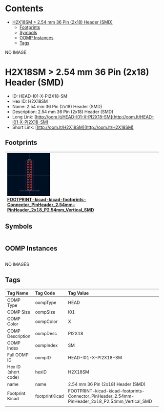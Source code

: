 



Contents
========

* [H2X18SM > 2.54 mm 36 Pin (2x18) Header (SMD)](#h2x18sm--254-mm-36-pin-2x18-header-smd)
	* [Footprints](#footprints)
	* [Symbols](#symbols)
	* [OOMP Instances](#oomp-instances)
	* [Tags](#tags)
  
NO IMAGE  
# H2X18SM > 2.54 mm 36 Pin (2x18) Header (SMD)

- ID: HEAD-I01-X-PI2X18-SM
- Hex ID: H2X18SM
- Name: 2.54 mm 36 Pin (2x18) Header (SMD)
- Description: 2.54 mm 36 Pin (2x18) Header (SMD)
- Long Link: [http://oom.lt/HEAD-I01-X-PI2X18-SM](http://oom.lt/HEAD-I01-X-PI2X18-SM)
- Short Link: [http://oom.lt/H2X18SM](http://oom.lt/H2X18SM)

## Footprints
  

|[![](https://raw.githubusercontent.com/oomlout/oomlout_OOMP_eda_V2/main/FOOTPRINT/kicad/kicad-footprints/Connector_PinHeader_2.54mm/PinHeader_2x18_P2.54mm_Vertical_SMD/image_140.png)<br>FOOTPRINT-kicad-kicad-footprints-Connector_PinHeader_2.54mm-PinHeader_2x18_P2.54mm_Vertical_SMD](https://github.com/oomlout/oomlout_OOMP_eda_V2/tree/main/FOOTPRINT/kicad/kicad-footprints/Connector_PinHeader_2.54mm/PinHeader_2x18_P2.54mm_Vertical_SMD/)|||
| :--- | :--- | :--- |

## Symbols
  

||||
| :--- | :--- | :--- |

## OOMP Instances
  

||||
| :--- | :--- | :--- |
  
NO IMAGES  
## Tags
  

|Tag Name|Tag Code|Tag Value|
| :--- | :--- | :--- |
|OOMP Type|oompType|HEAD|
|OOMP Size|oompSize|I01|
|OOMP Color|oompColor|X|
|OOMP Description|oompDesc|PI2X18|
|OOMP Index|oompIndex|SM|
|Full OOMP ID|oompID|HEAD-I01-X-PI2X18-SM|
|Hex ID (short code)|hexID|H2X18SM|
|name|name|2.54 mm 36 Pin (2x18) Header (SMD)|
|Footprint Kicad|footprintKicad|FOOTPRINT-kicad-kicad-footprints-Connector_PinHeader_2.54mm-PinHeader_2x18_P2.54mm_Vertical_SMD|
||||
